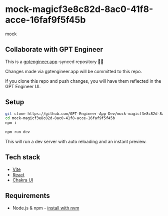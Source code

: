 # mock-magicf3e8c82d-8ac0-41f8-acce-16faf9f5f45b

mock

## Collaborate with GPT Engineer

This is a [gptengineer.app](https://gptengineer.app)-synced repository 🌟🤖

Changes made via gptengineer.app will be committed to this repo.

If you clone this repo and push changes, you will have them reflected in the GPT Engineer UI.

## Setup

```sh
git clone https://github.com/GPT-Engineer-App-Dev/mock-magicf3e8c82d-8ac0-41f8-acce-16faf9f5f45b.git
cd mock-magicf3e8c82d-8ac0-41f8-acce-16faf9f5f45b
npm i
```

```sh
npm run dev
```

This will run a dev server with auto reloading and an instant preview.

## Tech stack

- [Vite](https://vitejs.dev/)
- [React](https://react.dev/)
- [Chakra UI](https://chakra-ui.com/)

## Requirements

- Node.js & npm - [install with nvm](https://github.com/nvm-sh/nvm#installing-and-updating)
